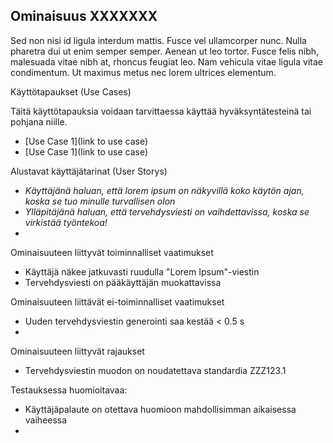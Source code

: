 ## Ominaisuus XXXXXXX

Sed non nisi id ligula interdum mattis. Fusce vel ullamcorper nunc. Nulla pharetra dui ut enim semper semper. Aenean ut leo tortor. Fusce felis nibh, malesuada vitae nibh at, rhoncus feugiat leo. Nam vehicula vitae ligula vitae condimentum. Ut maximus metus nec lorem ultrices elementum.


Käyttötapaukset (Use Cases)

Täitä käyttötapauksia voidaan tarvittaessa käyttää hyväksyntätesteinä tai pohjana niille.

* [Use Case 1](link to use case)
* [Use Case 1](link to use case)


Alustavat käyttäjätarinat (User Storys)

* _Käyttäjänä haluan, että lorem ipsum on näkyvillä koko käytön ajan, koska se tuo minulle turvallisen olon_
* _Ylläpitäjänä haluan, että tervehdysviesti on vaihdettavissa, koska se virkistää työntekoa!_
* 

Ominaisuuteen liittyvät toiminnalliset vaatimukset

* Käyttäjä näkee jatkuvasti ruudulla "Lorem Ipsum"-viestin
* Tervehdysviesti on pääkäyttäjän muokattavissa

Ominaisuuteen liittävät ei-toiminnalliset vaatimukset

* Uuden tervehdysviestin generointi saa kestää < 0.5 s
* 

Ominaisuuteen liittyvät rajaukset

* Tervehdysviestin muodon on noudatettava standardia ZZZ123.1


Testauksessa huomioitavaa:

* Käyttäjäpalaute on otettava huomioon mahdollisimman aikaisessa vaiheessa
* 




